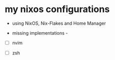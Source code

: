 # my nixos configurations

- using NixOS, Nix-Flakes and Home Manager

- missing implementations - 
- [ ] nvim
- [ ] zsh


